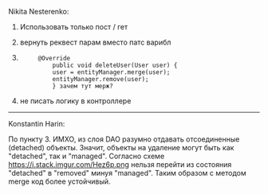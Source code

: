 Nikita Nesterenko:
1) Использовать только пост / гет

2) вернуть реквест парам вместо патс варибл
3)
			@Override
				public void deleteUser(User user) {
				user = entityManager.merge(user);
				entityManager.remove(user);
                } зачем тут мерж?

4) не писать логику в контроллере
----------
Konstantin Harin:

По пункту 3. ИМХО, из слоя DAO разумно отдавать отсоединенные (detached) объекты.
Значит, объекты на удаление могут быть как "detached", так и "managed".
Согласно схеме https://i.stack.imgur.com/Hez6p.png нельзя перейти из состояния "detached" в "removed" минуя "managed".
Таким образом с методом merge код более устойчивый.
